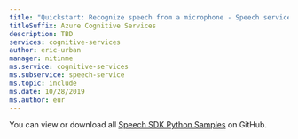 ```yaml
---
title: "Quickstart: Recognize speech from a microphone - Speech service"
titleSuffix: Azure Cognitive Services
description: TBD
services: cognitive-services
author: eric-urban
manager: nitinme
ms.service: cognitive-services
ms.subservice: speech-service
ms.topic: include
ms.date: 10/28/2019
ms.author: eur
---
```


You can view or download all <a href="https://aka.ms/speech/github-python">Speech SDK Python Samples</a> on GitHub. 
